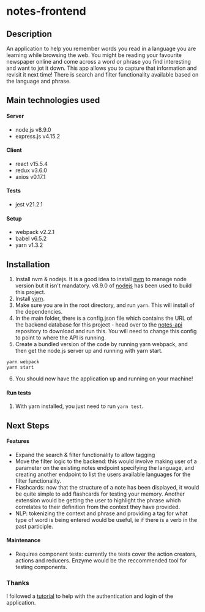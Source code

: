 
notes-frontend
=========================

## Description
An application to help you remember words you read in a language you are learning while browsing the web. You might be reading your favourite newspaper online and come across a word or phrase you find interesting and want to jot it down. This app allows you to capture that information and revisit it next time! There is search and filter functionality available based on the language and phrase.

## Main technologies used
#### Server
- node.js v8.9.0
- express.js v4.15.2
#### Client
- react v15.5.4
- redux v3.6.0
- axios v0.17.1
#### Tests
- jest v21.2.1
#### Setup
- webpack v2.2.1
- babel v6.5.2
- yarn v1.3.2


## Installation

1) Install nvm & nodejs. It is a good idea to install [nvm](https://github.com/creationix/nvm/blob/master/README.md) to manage node version but it isn't mandatory. v8.9.0 of [nodejs](https://nodejs.org/en/download/) has been used to build this project. 
2) Install [yarn](https://www.npmjs.com/package/yarn/tutorial).
3) Make sure you are in the root directory, and run `yarn`. This will install of the dependencies.
4) In the main folder, there is a config.json file which contains the URL of the backend database for this project - head over to the [notes-api](https://github.com/csb1g11/notes-api) repository to download and run this. You will need to change this config to point to where the API is running.
5) Create a bundled version of the code by running yarn webpack, and then get the node.js server up and running with yarn start.

```
yarn webpack
yarn start
```

6) You should now have the application up and running on your machine! 


#### Run tests
1) With yarn installed, you just need to run `yarn test`.

## Next Steps

#### Features
- Expand the search & filter functionality to allow tagging
- Move the filter logic to the backend: this would involve making user of a parameter on the existing notes endpoint specifying the language, and creating another endpoint to list the users available languages for the filter functionality.
- Flashcards: now that the structure of a note has been displayed, it would be quite simple to add flashcards for testing your memory. Another extension would be getting the user to highlight the phrase which correlates to their definition from the context they have provided.
- NLP: tokenizing the context and phrase and providing a tag for what type of word is being entered would be useful, ie if there is a verb in the past participle.


#### Maintenance
- Requires component tests: currently the tests cover the action creators, actions and reducers. Enzyme would be the reccommended tool for testing components.

### Thanks
I followed a [tutorial](https://www.youtube.com/channel/UCsvMopMspsGw89AWim0FMfw) to help with the authentication and login of the application.